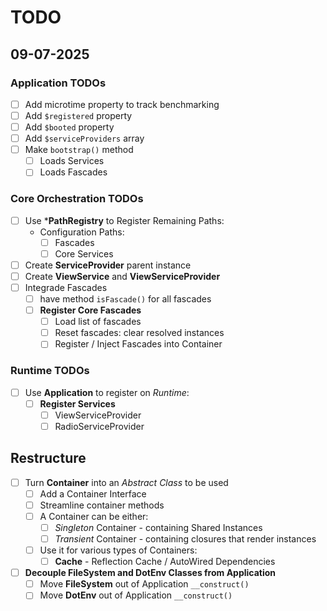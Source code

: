 # TODO

## 09-07-2025

### Application TODOs
- [ ] Add microtime property to track benchmarking
- [ ] Add `$registered` property
- [ ] Add `$booted` property
- [ ] Add `$serviceProviders` array
- [ ] Make `bootstrap()` method
  - [ ] Loads Services
  - [ ] Loads Fascades

### Core Orchestration TODOs
- [ ] Use ***PathRegistry** to Register Remaining Paths:
  - Configuration Paths:
    - [ ] Fascades
    - [ ] Core Services
- [ ] Create **ServiceProvider** parent instance
- [ ] Create **ViewService** and **ViewServiceProvider**
- [ ] Integrade Fascades
  - [ ] have method `isFascade()` for all fascades
  - [ ] **Register Core Fascades**
    - [ ] Load list of fascades
    - [ ] Reset fascades: clear resolved instances
    - [ ] Register / Inject Fascades into Container

### Runtime TODOs
- [ ] Use **Application** to register on *Runtime*:
  - [ ] **Register Services**
	- [ ] ViewServiceProvider
	- [ ] RadioServiceProvider

## Restructure
- [ ] Turn **Container** into an *Abstract Class* to be used
  - [ ] Add a Container Interface
  - [ ] Streamline container methods
  - [ ] A Container can be either:
    - [ ] *Singleton* Container - containing Shared Instances
    - [ ] *Transient* Container - containing closures that render instances
  - [ ] Use it for various types of Containers:
    - [ ] **Cache** - Reflection Cache / AutoWired Dependencies
- [ ] **Decouple FileSystem and DotEnv Classes from Application**
  - [ ] Move **FileSystem** out of Application `__construct()`
  - [ ] Move **DotEnv** out of Application `__construct()`